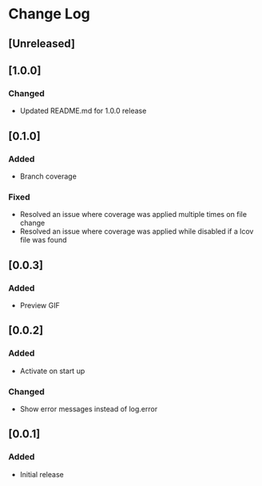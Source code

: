 # Change Log

## [Unreleased]

## [1.0.0]

### Changed
- Updated README.md for 1.0.0 release

## [0.1.0]

### Added
- Branch coverage

### Fixed
- Resolved an issue where coverage was applied multiple times on file change
- Resolved an issue where coverage was applied while disabled if a lcov file was found

## [0.0.3]

### Added
- Preview GIF

## [0.0.2]

### Added
- Activate on start up

### Changed
- Show error messages instead of log.error

## [0.0.1]

### Added
- Initial release